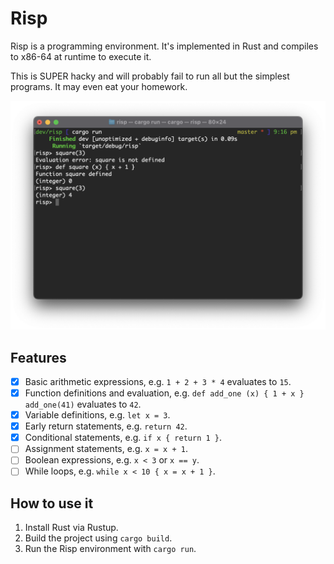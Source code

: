 # Risp

Risp is a programming environment. It's implemented in Rust and compiles to x86-64 at runtime to execute it.

This is SUPER hacky and will probably fail to run all but the simplest programs. It may even eat your homework.

<img src="images/screenshot.png">

## Features

- [x] Basic arithmetic expressions, e.g. `1 + 2 + 3 * 4` evaluates to `15`.
- [x] Function definitions and evaluation, e.g. `def add_one (x) { 1 + x } add_one(41)` evaluates to `42`.
- [x] Variable definitions, e.g. `let x = 3`.
- [x] Early return statements, e.g. `return 42`.
- [x] Conditional statements, e.g. `if x { return 1 }`.
- [ ] Assignment statements, e.g. `x = x + 1`.
- [ ] Boolean expressions, e.g. `x < 3` or `x == y`.
- [ ] While loops, e.g. `while x < 10 { x = x + 1 }`.

## How to use it

1. Install Rust via Rustup.
2. Build the project using `cargo build`.
3. Run the Risp environment with `cargo run`.
